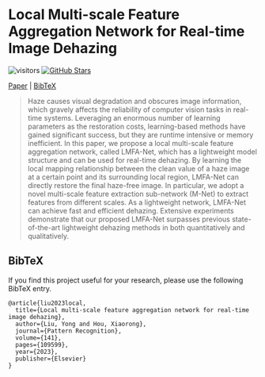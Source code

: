 # Local Multi-scale Feature Aggregation Network for Real-time Image Dehazing
![visitors](https://visitor-badge.laobi.icu/badge?page_id=Liuy1996/LMFA-Net) 
[![GitHub Stars](https://img.shields.io/github/stars/Liuy1996/LMFA-Net?style=social)](https://github.com/Liuy1996/LMFA-Net/)

[Paper](https://www.sciencedirect.com/science/article/abs/pii/S003132032300300X) | [BibTeX](#bibtex) 

>Haze causes visual degradation and obscures image information, which gravely affects the reliability of computer vision tasks in real-time systems.
Leveraging an enormous number of learning parameters as the restoration costs, learning-based methods have gained significant success, but they are runtime intensive or memory inefficient.
In this paper, we propose a local multi-scale feature aggregation network, called LMFA-Net, which has a lightweight model structure and can be used for real-time dehazing.
By learning the local mapping relationship between the clean value of a haze image at a certain point and its surrounding local region, LMFA-Net can directly restore the final haze-free image. In particular, we adopt a novel multi-scale feature extraction sub-network (M-Net) to extract features from different scales.
As a lightweight network, LMFA-Net can achieve fast and efficient dehazing.
Extensive experiments demonstrate that our proposed LMFA-Net surpasses previous state-of-the-art lightweight dehazing methods in both quantitatively and qualitatively.


## BibTeX
If you find this project useful for your research, please use the following BibTeX entry.
```
@article{liu2023local,
  title={Local multi-scale feature aggregation network for real-time image dehazing},
  author={Liu, Yong and Hou, Xiaorong},
  journal={Pattern Recognition},
  volume={141},
  pages={109599},
  year={2023},
  publisher={Elsevier}
}
